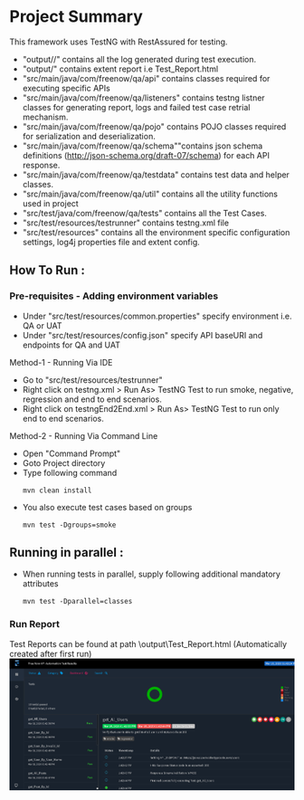 # Project Summary

This framework uses TestNG with RestAssured for testing.

* "output/<env>/" contains all the log generated during test execution.
* "output/" contains extent report i.e Test_Report.html
* "src/main/java/com/freenow/qa/api" contains classes required for executing specific APIs
* "src/main/java/com/freenow/qa/listeners" contains testng listner classes for generating report, logs and failed test case retrial mechanism.
* "src/main/java/com/freenow/qa/pojo" contains POJO classes required for serialization and deserialization.
* "src/main/java/com/freenow/qa/schema""contains json schema definitions (http://json-schema.org/draft-07/schema) for each API response.
* "src/main/java/com/freenow/qa/testdata" contains test data and helper classes.
* "src/main/java/com/freenow/qa/util" contains all the utility functions used in project
* "src/test/java/com/freenow/qa/tests" contains all the Test Cases.
* "src/test/resources/testrunner" contains testng.xml file
* "src/test/resources" contains all the environment specific configuration settings, log4j properties file and extent config.

## How To Run :
### Pre-requisites - Adding environment variables

* Under "src/test/resources/common.properties" specify environment i.e. QA or UAT
* Under "src/test/resources/config.json" specify API baseURI and endpoints for QA and UAT

Method-1 - Running Via IDE
* Go to "src/test/resources/testrunner"
* Right click on testng.xml > Run As> TestNG Test to run smoke, negative, regression and end to end scenarios.
* Right click on testngEnd2End.xml > Run As> TestNG Test to run only end to end scenarios.

Method-2 - Running Via Command Line
* Open "Command Prompt"
* Goto Project directory
* Type following command
  ```
  mvn clean install
  ```
* You also execute test cases based on groups
	```
	mvn test -Dgroups=smoke
	```

## 	Running in parallel :
* When running tests in parallel, supply following additional mandatory attributes
	```
	mvn test -Dparallel=classes
	```

###	Run Report
Test Reports can be found at path \output\Test_Report.html (Automatically created after first run)
![Image description](https://github.com/garry2361323/qaAPIassesment_v1/blob/master/src/test/resources/assets/Screenshot_TestReport.PNG)

